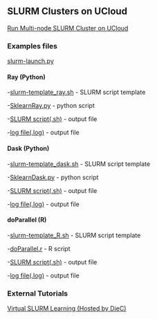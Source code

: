 ## SLURM Clusters on UCloud 

[Run Multi-node SLURM Cluster on UCloud](https://github.com/CBS-HPC/UCloud_SlurmCluster/blob/main/SLURM.ipynb)

### Examples files
[slurm-launch.py](/SLURM_deployment/slurm-launch.py)

#### Ray (Python)
 -[slurm-template_ray.sh](/SLURM_deployment/slurm-template_ray.sh) - SLURM script template
  
 -[SklearnRay.py](/SLURM_scripts/SklearnRay.py) - python script
 
 -[SLURM script(.sh)]() - output file
 
 -[log file(.log)]() - output file

#### Dask (Python)
 -[slurm-template_dask.sh](/SLURM_deployment/slurm-template_dask.sh) - SLURM script template
 
 -[SklearnDask.py](/SLURM_scripts/SklearnDask.py) - python script

 -[SLURM script(.sh)]()  - output file

 -[log file(.log)]() - output file

#### doParallel (R)

 -[slurm-template_R.sh](/SLURM_deployment/slurm-template_R.sh) - SLURM script template
 
 -[doParallel.r](/SLURM_scripts/doParallel.r) - R script
 
 -[SLURM script(.sh)]() - output file

 -[log file(.log)]() - output file


### External Tutorials
[Virtual SLURM Learning (Hosted by DieC)](https://deic.dk/en/news/2022-11-21/virtual-slurm-learning-environment-ready)
